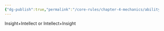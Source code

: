 ```yaml
---
{"dg-publish":true,"permalink":"/core-rules/chapter-4-mechanics/ability-check-combinations/insight-intellect/"}
---
```


Insight+Intellect or Intellect+Insight